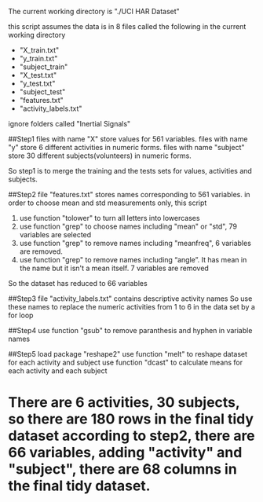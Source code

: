 The current working directory is "./UCI HAR Dataset"

this script assumes the data is in 8 files called the following in the current working directory
* "X_train.txt"
* "y_train.txt" 
* "subject_train"
* "X_test.txt"
* "y_test.txt"
* "subject_test"
* "features.txt"
* "activity_labels.txt"



ignore folders called "Inertial Signals"


##Step1
files with name "X" store values for 561 variables.
files with name "y" store 6 different activities in numeric forms.
files with name "subject" store 30 different subjects(volunteers) in numeric forms.

So step1 is to merge the training and the tests sets for values, activities and subjects. 

##Step2
file "features.txt" stores names corresponding to 561 variables.
in order to choose mean and std measurements only, this script
1. use function "tolower" to turn all letters into lowercases
2. use function "grep" to choose names including "mean" or "std", 79 variables are selected
3. use function "grep" to remove names including "meanfreq", 6 variables are removed.
4. use function "grep" to remove names including “angle”. It has mean in the name but it isn't a mean itself. 7 variables are removed

So the dataset has reduced to 66 variables


##Step3
file "activity_labels.txt" contains descriptive activity names
So use these names to replace the numeric activities from 1 to 6 in the data set by a for loop

##Step4
use function "gsub" to remove paranthesis and hyphen in variable names

##Step5
load package "reshape2"
use function "melt" to reshape dataset for each activity and subject
use function "dcast" to calculate means for each activity and each subject

There are 6 activities, 30 subjects, so there are 180 rows in the final tidy dataset
according to step2, there are 66 variables, adding "activity" and "subject", there are 68 columns in the final tidy dataset.
=========
